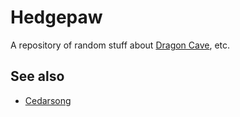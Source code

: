 # Hedgepaw

A repository of random stuff about [Dragon Cave](https://dragcave.net/), etc.

## See also

* [Cedarsong](https://github.com/CXuesong/Cedarsong)
